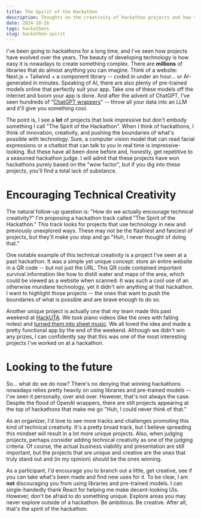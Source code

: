 ```yaml
---
title: The Spirit of the Hackathon
description: Thoughts on the creativity of hackathon projects and how to approach the LLM wrapper problem.
date: 2024-10-16
tags: hackathons
slug: hackathon-spirit
---
```


I've been going to hackathons for a long time, and I've seen how projects have evolved over the years. The beauty of developing technology is how easy it is nowadays to create something complex. There are **millions** of libraries that do almost anything you can imagine. Think of a website: Next.js + Tailwind + a component library -- coded in under an hour... or AI-generated in minutes. Speaking of AI, there are also plenty of pre-trained models online that perfectly suit your app. Take one of these models off the internet and boom your app is done. And after the advent of ChatGPT, I've seen hundreds of "[ChatGPT wrappers](https://www.law.com/legaltechnews/2024/08/08/chatgpt-wrapper-is-this-years-hottest-snub-but-why/)" -- throw all your data into an LLM and it'll give you something cool.

The point is, I see a **lot** of projects that look impressive but don't embody something I call "The Spirit of the Hackathon". When I think of hackathons, I think of innovation, creativity, and pushing the boundaries of what's possible with technology. Sure, a computer vision model that can read facial expressions or a chatbot that can talk to you in real time is impressive-looking. But these have all been done before and, honestly, get repetitive to a seasoned hackathon judge. I will admit that these projects have won hackathons purely based on the "wow factor", but if you dig into these projects, you'll find a total lack of substance.

# Encouraging Technical Creativity

The natural follow-up question is: "How do we actually encourage technical creativity?" I'm proposing a hackathon track called "The Spirit of the Hackathon." This track looks for projects that use technology in new and previously unexplored ways. These may not be the flashiest and fanciest of projects, but they'll make you stop and go "Huh, I never thought of doing that."

One notable example of this technical creativity is a project I've seen at a past hackathon. It was a simple yet unique concept: store an entire website in a QR code -- but not just the URL. This QR code contained important survival information like how to distill water and maps of the area, which could be viewed as a website when scanned. It was such a cool use of an otherwise mundane technology, yet it didn't win anything at that hackathon. I want to highlight those projects -- the ones that want to push the boundaries of what is possible and are brave enough to do so.

Another unique project is actually one that *my* team made this past weekend at [HackUTA](https://www.hackuta.org/). We took piano videos (like the ones with falling notes) and [turned them into sheet music](https://devpost.com/software/hacktua). We all loved the idea and made a pretty functional app by the end of the weekend. Although we didn't win any prizes, I can confidently say that this was one of the most interesting projects I've worked on at a hackathon.

# Looking to the future

So... what do we do now? There's no denying that winning hackathons nowadays relies pretty heavily on using libraries and pre-trained models -- I've seen it personally, over and over. However, that's not always the case. Despite the flood of OpenAI wrappers, there are still projects appearing at the top of hackathons that make me go "Huh, I could never think of that."

As an organizer, I'd love to see more tracks and challenges promoting this kind of technical creativity. It's a pretty broad track, but I believe spreading this mindset will result in a lot more unique projects. Also, when judging projects, perhaps consider adding technical creativity as one of the judging criteria. Of course, the actual business viability and presentation are still important, but the projects that are unique and creative are the ones that truly stand out and (in my opinion) *should* be the ones winning.

As a participant, I'd encourage you to branch out a little, get creative, see if you can take what's been made and find new uses for it. To be clear, I am **not** discouraging you from using libraries and pre-trained models. I can single-handedly thank React for helping me make decent-looking UIs. However, don't be afraid to do something unique. Explore areas you may never explore outside of a hackathon. Be ambitious. Be creative. After all, that's the spirit of the hackathon.
